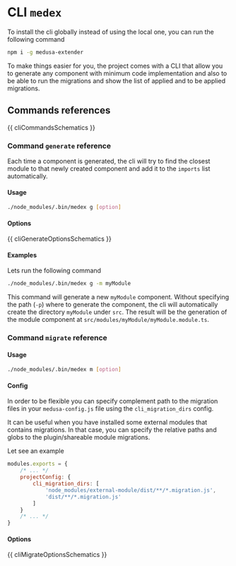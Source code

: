 # CLI `medex`

To install the cli globally instead of using the local one, you can run the
following command

```bash
npm i -g medusa-extender
```

To make things easier for you, the project comes with a CLI that allow
you to generate any component with minimum code implementation and also
to be able to run the migrations and show the list of applied and to be applied migrations.

## Commands references

{{ cliCommandsSchematics }}

### Command `generate` reference

Each time a component is generated, the cli will try to find the closest module to 
that newly created component and add it to the `imports` list automatically.

#### Usage

```bash
./node_modules/.bin/medex g [option]
```

#### Options

{{ cliGenerateOptionsSchematics }}

#### Examples

Lets run the following command

```bash
./node_modules/.bin/medex g -m myModule
```

This command will generate a new `myModule` component. Without specifying the path (`-p`)
where to generate the component, the cli will automatically create the directory `myModule` under `src`.
The result will be the generation of the module component at `src/modules/myModule/myModule.module.ts`.

### Command `migrate` reference

#### Usage

```bash
./node_modules/.bin/medex m [option]
```

#### Config

In order to be flexible you can specify complement path to the migration files
in your `medusa-config.js` file using the `cli_migration_dirs` config.

It can be useful when you have installed some external modules that contains migrations.
In that case, you can specify the relative paths and globs to the plugin/shareable module migrations.

Let see an example

```javascript
modules.exports = {
    /* ... */
    projectConfig: {
        cli_migration_dirs: [
            'node_modules/external-module/dist/**/*.migration.js',
            'dist/**/*.migration.js'
        ]
    }
    /* ... */
}
``` 

#### Options

{{ cliMigrateOptionsSchematics }}